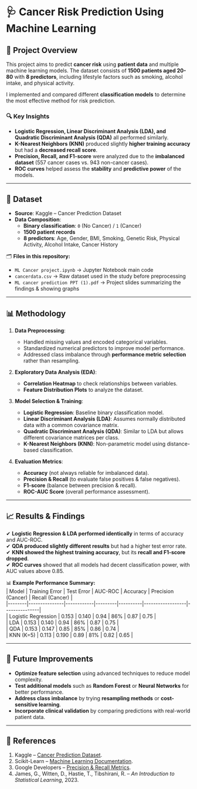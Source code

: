 # 🩺 Cancer Risk Prediction Using Machine Learning  

## 📌 Project Overview  
This project aims to predict **cancer risk** using **patient data** and multiple machine learning models. 
The dataset consists of **1500 patients aged 20-80** with **8 predictors**, including lifestyle factors such as smoking, alcohol intake, and physical activity.  

I implemented and compared different **classification models** to determine the most effective method for risk prediction.  

### 🔍 Key Insights  
- **Logistic Regression, Linear Discriminant Analysis (LDA), and Quadratic Discriminant Analysis (QDA)** all performed similarly.  
- **K-Nearest Neighbors (KNN)** produced slightly **higher training accuracy** but had a **decreased recall score**.  
- **Precision, Recall, and F1-score** were analyzed due to the **imbalanced dataset** (557 cancer cases vs. 943 non-cancer cases).  
- **ROC curves** helped assess the **stability** and **predictive power** of the models.  

---

## 📂 Dataset  
- **Source**: Kaggle – Cancer Prediction Dataset  
- **Data Composition**:  
  - **Binary classification**: `0` (No Cancer) / `1` (Cancer)  
  - **1500 patient records**  
  - **8 predictors**: Age, Gender, BMI, Smoking, Genetic Risk, Physical Activity, Alcohol Intake, Cancer History  

🗂 **Files in this repository:**  
- `ML Cancer project.ipynb` → Jupyter Notebook main code 
- `cancerdata.csv` → Raw dataset used in the study before preprocessing
- `ML cancer prediction PPT (1).pdf` → Project slides summarizing the findings & showing graphs

---

## 📊 Methodology  
1. **Data Preprocessing**:  
   - Handled missing values and encoded categorical variables.  
   - Standardized numerical predictors to improve model performance.  
   - Addressed class imbalance through **performance metric selection** rather than resampling.  

2. **Exploratory Data Analysis (EDA)**:  
   - **Correlation Heatmap** to check relationships between variables.  
   - **Feature Distribution Plots** to analyze the dataset.  

3. **Model Selection & Training**:  
   - **Logistic Regression**: Baseline binary classification model.  
   - **Linear Discriminant Analysis (LDA)**: Assumes normally distributed data with a common covariance matrix.  
   - **Quadratic Discriminant Analysis (QDA)**: Similar to LDA but allows different covariance matrices per class.  
   - **K-Nearest Neighbors (KNN)**: Non-parametric model using distance-based classification.  

4. **Evaluation Metrics**:  
   - **Accuracy** (not always reliable for imbalanced data).  
   - **Precision & Recall** (to evaluate false positives & false negatives).  
   - **F1-score** (balance between precision & recall).  
   - **ROC-AUC Score** (overall performance assessment).  

---

## 📈 Results & Findings  
✔ **Logistic Regression & LDA performed identically** in terms of accuracy and AUC-ROC.  
✔ **QDA produced slightly different results** but had a higher test error rate.  
✔ **KNN showed the highest training accuracy**, but its **recall and F1-score dropped**.  
✔ **ROC curves** showed that all models had decent classification power, with AUC values above 0.85.  

📊 **Example Performance Summary:**  
| Model  | Training Error | Test Error | AUC-ROC | Accuracy | Precision (Cancer) | Recall (Cancer) |  
|--------|---------------|------------|---------|----------|------------------|---------------|  
| Logistic Regression | 0.153 | 0.140 | 0.94 | 86% | 0.87 | 0.75 |  
| LDA | 0.153 | 0.140 | 0.94 | 86% | 0.87 | 0.75 |  
| QDA | 0.153 | 0.147 | 0.85 | 85% | 0.86 | 0.74 |  
| KNN (K=5) | 0.113 | 0.190 | 0.89 | 81% | 0.82 | 0.65 |  

---


## 📌 Future Improvements  
- **Optimize feature selection** using advanced techniques to reduce model complexity.  
- **Test additional models** such as **Random Forest** or **Neural Networks** for better performance.  
- **Address class imbalance** by trying **resampling methods** or **cost-sensitive learning**.  
- **Incorporate clinical validation** by comparing predictions with real-world patient data.  

---

## 📜 References  
1. Kaggle – [Cancer Prediction Dataset](https://www.kaggle.com/datasets/rabieelkharoua/cancer-prediction-dataset).  
2. Scikit-Learn – [Machine Learning Documentation](https://scikit-learn.org/stable/documentation.html).  
3. Google Developers – [Precision & Recall Metrics](https://developers.google.com/machine-learning/crash-course/classification/precision-and-recall).  
4. James, G., Witten, D., Hastie, T., Tibshirani, R. – *An Introduction to Statistical Learning*, 2023.  

